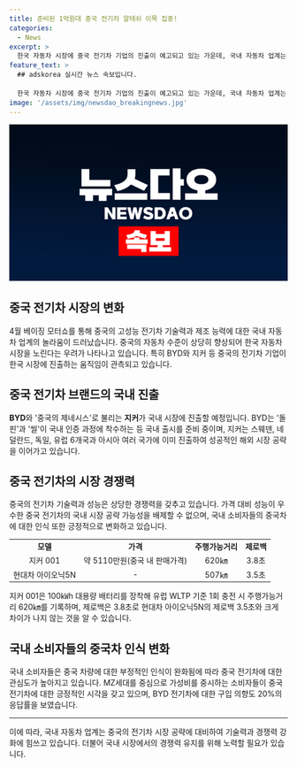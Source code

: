 ```yaml
---
title: 준비된 1억원대 중국 전기차 알테쉬 이목 집중!
categories:
  - News
excerpt: >
  한국 자동차 시장에 중국 전기차 기업의 진출이 예고되고 있는 가운데, 국내 자동차 업계는 중국의 기술력과 가격 경쟁력에 대한 경계심을 키우고 있다. BYD와 지커 등 중국의 전기차 기업들이 국내 시장을 노린다는 소식에 현대차를 중심으로 한 국내 자동차 시장에 긴장감이 감돌고 있으며, 중국산 전기차에 대한 소비자들의 관심도 높아지고 있다. 중국의 전기차 기업들이 가격, 성능, 그리고 해외 시장 공략에서 주목받으면서 국내 자동차 시장에서의 영향력이 커질 것으로 예상된다.
feature_text: >
  ## adskorea 실시간 뉴스 속보입니다.

  한국 자동차 시장에 중국 전기차 기업의 진출이 예고되고 있는 가운데, 국내 자동차 업계는 중국의 기술력과 가격 경쟁력에 대한 경계심을 키우고 있다. BYD와 지커 등 중국의 전기차 기업들이 국내 시장을 노린다는 소식에 현대차를 중심으로 한 국내 자동차 시장에 긴장감이 감돌고 있으며, 중국산 전기차에 대한 소비자들의 관심도 높아지고 있다. 중국의 전기차 기업들이 가격, 성능, 그리고 해외 시장 공략에서 주목받으면서 국내 자동차 시장에서의 영향력이 커질 것으로 예상된다.
image: '/assets/img/newsdao_breakingnews.jpg'
---
```


<p><img src="/assets/img/newsdao_breakingnews.jpg" alt="adskorea 속보" /></p>

<h2 data-ke-size="size26">중국 전기차 시장의 변화</h2>

<p data-ke-size="size16">4월 베이징 모터쇼를 통해 중국의 고성능 전기차 기술력과 제조 능력에 대한 국내 자동차 업계의 놀라움이 드러났습니다. 중국의 자동차 수준이 상당히 향상되어 한국 자동차 시장을 노린다는 우려가 나타나고 있습니다. 특히 BYD와 지커 등 중국의 전기차 기업이 한국 시장에 진출하는 움직임이 관측되고 있습니다.</p>

<h2 data-ke-size="size26">중국 전기차 브랜드의 국내 진출</h2>

<p data-ke-size="size16"><b>BYD</b>와 '중국의 제네시스'로 불리는 <b>지커</b>가 국내 시장에 진출할 예정입니다. BYD는 '돌핀'과 '씰'이 국내 인증 과정에 착수하는 등 국내 출시를 준비 중이며, 지커는 스웨덴, 네덜란드, 독일, 유럽 6개국과 아시아 여러 국가에 이미 진출하여 성공적인 해외 시장 공략을 이어가고 있습니다.</p>

<h2 data-ke-size="size26">중국 전기차의 시장 경쟁력</h2>

<p data-ke-size="size16">중국의 전기차 기술력과 성능은 상당한 경쟁력을 갖추고 있습니다. 가격 대비 성능이 우수한 중국 전기차의 국내 시장 공략 가능성을 배제할 수 없으며, 국내 소비자들의 중국차에 대한 인식 또한 긍정적으로 변화하고 있습니다.</p>

<table>
    <tr>
        <td style="text-align: center; height: 17px;"><b>모델</b></td>
        <td style="text-align: center; height: 17px;"><b>가격</b></td>
        <td style="text-align: center; height: 17px;"><b>주행가능거리</b></td>
        <td style="text-align: center; height: 17px;"><b>제로백</b></td>
    </tr>
    <tr>
        <td style="text-align: center; height: 17px;">지커 001</td>
        <td style="text-align: center; height: 17px;">약 5110만원(중국 내 판매가격)</td>
        <td style="text-align: center; height: 17px;">620㎞</td>
        <td style="text-align: center; height: 17px;">3.8초</td>
    </tr>
    <tr>
        <td style="text-align: center; height: 17px;">현대차 아이오닉5N</td>
        <td style="text-align: center; height: 17px;">- </td>
        <td style="text-align: center; height: 17px;">507㎞</td>
        <td style="text-align: center; height: 17px;">3.5초</td>
    </tr>
</table>

<p data-ke-size="size16">지커 001은 100㎾h 대용량 배터리를 장착해 유럽 WLTP 기준 1회 충전 시 주행가능거리 620㎞를 기록하며, 제로백은 3.8초로 현대차 아이오닉5N의 제로백 3.5초와 크게 차이가 나지 않는 것을 알 수 있습니다.</p>

<h2 data-ke-size="size26">국내 소비자들의 중국차 인식 변화</h2>

<p data-ke-size="size16">국내 소비자들은 중국 차량에 대한 부정적인 인식이 완화됨에 따라 중국 전기차에 대한 관심도가 높아지고 있습니다. MZ세대를 중심으로 가성비를 중시하는 소비자들이 중국 전기차에 대한 긍정적인 시각을 갖고 있으며, BYD 전기차에 대한 구입 의향도 20%의 응답률을 보였습니다.</p>

<hr>

<p data-ke-size="size16">이에 따라, 국내 자동차 업계는 중국의 전기차 시장 공략에 대비하여 기술력과 경쟁력 강화에 힘쓰고 있습니다. 더불어 국내 시장에서의 경쟁력 유지를 위해 노력할 필요가 있습니다.</p>

